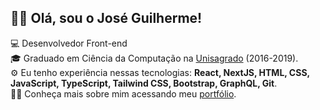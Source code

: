 ## 👋🏻 Olá, sou o José Guilherme!

💻 Desenvolvedor Front-end </br>
🎓 Graduado em Ciência da Computação na [Unisagrado](https://unisagrado.edu.br/) (2016-2019). </br>
⚙️ Eu tenho experiência nessas tecnologias: **React, NextJS, HTML, CSS, JavaScript, TypeScript, Tailwind CSS, Bootstrap, GraphQL, Git**. </br>
🧑🏻 Conheça mais sobre mim acessando meu [portfólio](https://zehguilherme.notion.site/Portf-lio-8f8d3ac3378a4172b3761f2981bf5d06).
